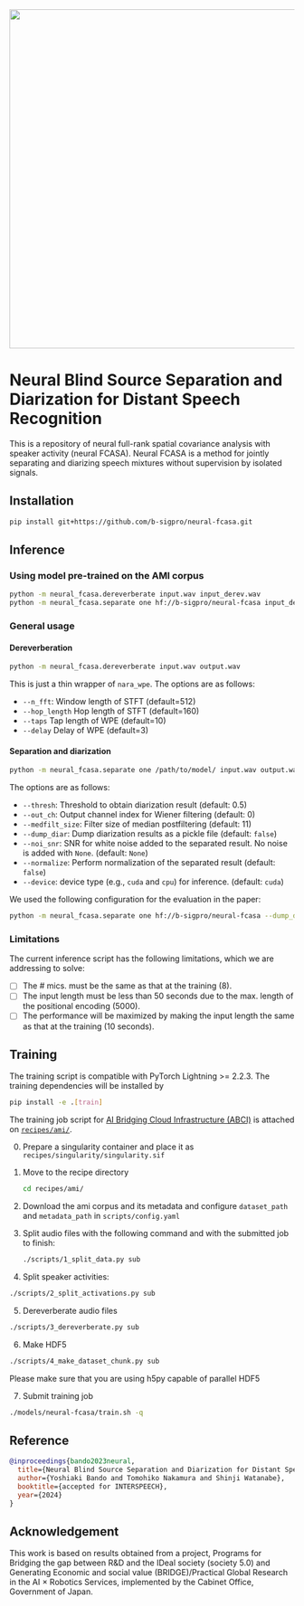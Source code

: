 <div align="center"><img src="https://raw.githubusercontent.com/b-sigpro/neural-fcasa/main/docs/image/logo.png" width="600"/></div>


# Neural Blind Source Separation and Diarization for Distant Speech Recognition
This is a repository of neural full-rank spatial covariance analysis with speaker activity (neural FCASA).
Neural FCASA is a method for jointly separating and diarizing speech mixtures without supervision by isolated signals.


## Installation
```bash
pip install git+https://github.com/b-sigpro/neural-fcasa.git
```

## Inference
### Using model pre-trained on the AMI corpus
```bash
python -m neural_fcasa.dereverberate input.wav input_derev.wav
python -m neural_fcasa.separate one hf://b-sigpro/neural-fcasa input_derev.wav output.wav
```

### General usage
#### Dereverberation
```bash
python -m neural_fcasa.dereverberate input.wav output.wav
```

This is just a thin wrapper of `nara_wpe`.
The options are as follows:
* `--n_fft`: Window length of STFT (default=512)
* `--hop_length` Hop length of STFT (default=160)
* `--taps` Tap length of WPE (default=10)
* `--delay` Delay of WPE (default=3)


#### Separation and diarization
```bash
python -m neural_fcasa.separate one /path/to/model/ input.wav output.wav
```

The options are as follows:
* `--thresh`: Threshold to obtain diarization result (default: 0.5)
* `--out_ch`: Output channel index for Wiener filtering (default: 0)
* `--medfilt_size`: Filter size of median postfiltering (default: 11)
* `--dump_diar`: Dump diarization results as a pickle file (default: `false`)
* `--noi_snr`: SNR for white noise added to the separated result. No noise is added with `None`. (default: `None`)
* `--normalize`: Perform normalization of the separated result (default: `false`)
* `--device`: device type (e.g., `cuda` and `cpu`) for inference. (default: `cuda`)

We used the following configuration for the evaluation in the paper:
```bash
python -m neural_fcasa.separate one hf://b-sigpro/neural-fcasa --dump_diar --noi_snr=40 --normalize input.wav output.wav
```


### Limitations
The current inference script has the following limitations, which we are addressing to solve:
* [ ] The # mics. must be the same as that at the training (8).
* [ ] The input length must be less than 50 seconds due to the max. length of the positional encoding (5000).
* [ ] The performance will be maximized by making the input length the same as that at the training (10 seconds).

## Training
The training script is compatible with PyTorch Lightning >= 2.2.3. The training dependencies will be installed by
```bash
pip install -e .[train]
```

The training job script for [AI Bridging Cloud Infrastructure (ABCI)](https://abci.ai/) is attached on [`recipes/ami/`](https://github.com/b-sigpro/neural-fcasa/tree/main/recipes/neural-fcasa).

0. Prepare a singularity container and place it as `recipes/singularity/singularity.sif`

1. Move to the recipe directory
    ```bash
    cd recipes/ami/
    ```

2. Download the ami corpus and its metadata and configure `dataset_path` and `metadata_path` in `scripts/config.yaml`

3. Split audio files with the following command and with the submitted job to finish:
    ```bash
    ./scripts/1_split_data.py sub
    ```

4. Split speaker activities:
  ```bash
  ./scripts/2_split_activations.py sub
  ```

5. Dereverberate audio files
  ```bash
  ./scripts/3_dereverberate.py sub
  ```

6. Make HDF5
  ```bash
  ./scripts/4_make_dataset_chunk.py sub
  ```
  Please make sure that you are using h5py capable of parallel HDF5

7. Submit training job
  ```bash
  ./models/neural-fcasa/train.sh -q
  ```

## Reference
```bibtex
@inproceedings{bando2023neural,
  title={Neural Blind Source Separation and Diarization for Distant Speech Recognition},
  author={Yoshiaki Bando and Tomohiko Nakamura and Shinji Watanabe},
  booktitle={accepted for INTERSPEECH},
  year={2024}
}
```

## Acknowledgement
This work is based on results obtained from a project, Programs for Bridging the gap between R&D and the IDeal society (society 5.0) and Generating Economic and social value (BRIDGE)/Practical Global Research in the AI × Robotics Services, implemented by the Cabinet Office, Government of Japan.
